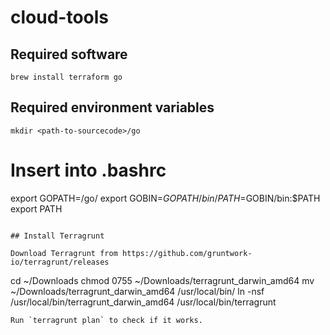 # cloud-tools

## Required software

```
brew install terraform go
```

## Required environment variables

```
mkdir <path-to-sourcecode>/go
```
# Insert into .bashrc 
export GOPATH=<path-to-sourcecode>/go/
export GOBIN=$GOPATH/bin/
PATH=$GOBIN/bin:$PATH
export PATH
```

## Install Terragrunt

Download Terragrunt from https://github.com/gruntwork-io/terragrunt/releases

```
cd ~/Downloads
chmod 0755 ~/Downloads/terragrunt_darwin_amd64
mv ~/Downloads/terragrunt_darwin_amd64 /usr/local/bin/
ln -nsf /usr/local/bin/terragrunt_darwin_amd64 /usr/local/bin/terragrunt
```
Run `terragrunt plan` to check if it works.
